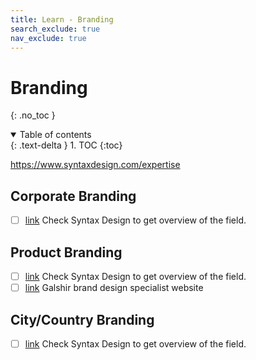 ```yaml
---
title: Learn - Branding
search_exclude: true
nav_exclude: true
---
```


<!-- prettier-ignore-start -->
# Branding
{: .no_toc }

<details open markdown="block">
  <summary>
    Table of contents
  </summary>
  {: .text-delta }
1. TOC
{:toc}
</details>

<!-- prettier-ignore-end -->

https://www.syntaxdesign.com/expertise

## Corporate Branding

-   [ ] [link](https://www.syntaxdesign.com/expertise) Check Syntax Design to get overview of the field.

## Product Branding

-   [ ] [link](https://www.syntaxdesign.com/expertise) Check Syntax Design to get overview of the field.
-   [ ] [link](https://galshir.com/) Galshir brand design specialist website

## City/Country Branding

-   [ ] [link](https://www.syntaxdesign.com/expertise) Check Syntax Design to get overview of the field.
